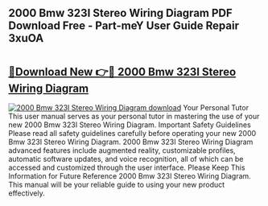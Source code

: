 ## 2000 Bmw 323I Stereo Wiring Diagram PDF Download Free - Part-meY User Guide Repair 3xuOA

# <h2><a href="http://dfprak.blite.top/?on=2000+Bmw+323I+Stereo+Wiring+Diagram">🔗Download New 👉🔴 2000 Bmw 323I Stereo Wiring Diagram</a></h2>

[![2000 Bmw 323I Stereo Wiring Diagram download](https://i.imgur.com/lujVjoI.png)](http://dfprak.blite.top/?on=2000+Bmw+323I+Stereo+Wiring+Diagram)
Your Personal Tutor This user manual serves as your personal tutor in mastering the use of your new 2000 Bmw 323I Stereo Wiring Diagram. Important Safety Guidelines Please read all safety guidelines carefully before operating your new 2000 Bmw 323I Stereo Wiring Diagram. 2000 Bmw 323I Stereo Wiring Diagram advanced features include augmented reality, customizable profiles, automatic software updates, and voice recognition, all of which can be accessed and customized through the user interface. Please Keep This Information for Future Reference 2000 Bmw 323I Stereo Wiring Diagram. This manual will be your reliable guide to using your new product effectively.
